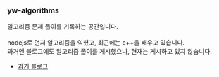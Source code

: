 ### yw-algorithms

알고리즘 문제 풀이를 기록하는 공간입니다.
<br><br>
nodejs로 먼저 알고리즘을 익혔고, 최근에는 c++을 배우고 있습니다.
<br>
과거엔 블로그에도 알고리즘 풀이를 게시했으나, 현재는 게시하고 있지 않습니다.
</br>

- [과거 블로그](https://velog.io/@wejaan/series/algorithms-and-data-structures)</br>
